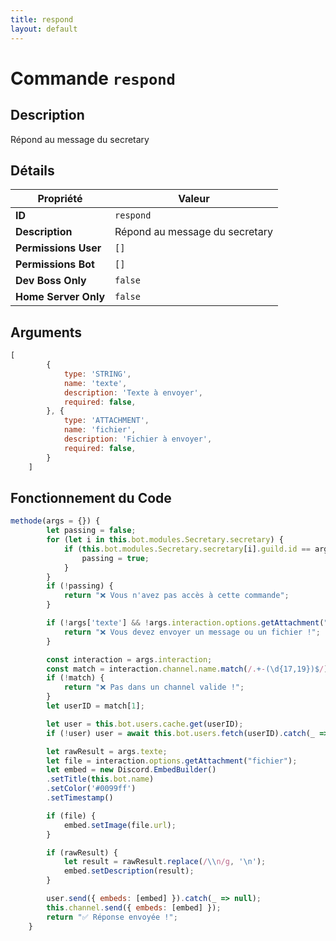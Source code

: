 ```yaml
---
title: respond
layout: default
---
```


# Commande `respond`

## Description

Répond au message du secretary

## Détails

| Propriété | Valeur |
| --- | --- |
| **ID** | `respond` |
| **Description** | Répond au message du secretary |
| **Permissions User** | `[]` |
| **Permissions Bot** | `[]` |
| **Dev Boss Only** | `false` |
| **Home Server Only** | `false` |

## Arguments

```javascript
[
        {
            type: 'STRING',
            name: 'texte',
            description: 'Texte à envoyer',
            required: false,
        }, {
            type: 'ATTACHMENT',
            name: 'fichier',
            description: 'Fichier à envoyer',
            required: false,
        }
    ]
```

## Fonctionnement du Code

```javascript
methode(args = {}) {
        let passing = false;
        for (let i in this.bot.modules.Secretary.secretary) {
            if (this.bot.modules.Secretary.secretary[i].guild.id == args.interaction.guild.id) {
                passing = true;
            }
        }
        if (!passing) {
            return "❌ Vous n'avez pas accès à cette commande";
        }

        if (!args['texte'] && !args.interaction.options.getAttachment("fichier")) {
            return "❌ Vous devez envoyer un message ou un fichier !";
        }

        const interaction = args.interaction;
        const match = interaction.channel.name.match(/.+-(\d{17,19})$/);
        if (!match) {
            return "❌ Pas dans un channel valide !";
        }
        let userID = match[1];

        let user = this.bot.users.cache.get(userID);
        if (!user) user = await this.bot.users.fetch(userID).catch(_ => null);

        let rawResult = args.texte;
        let file = interaction.options.getAttachment("fichier");
        let embed = new Discord.EmbedBuilder()
        .setTitle(this.bot.name)
        .setColor('#0099ff')
        .setTimestamp()

        if (file) {
            embed.setImage(file.url);
        }

        if (rawResult) {
            let result = rawResult.replace(/\\n/g, '\n');
            embed.setDescription(result);
        }

        user.send({ embeds: [embed] }).catch(_ => null);
        this.channel.send({ embeds: [embed] });
        return "✅ Réponse envoyée !";
    }
```
